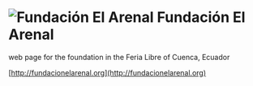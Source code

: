 ![Fundación El Arenal](http://localhost/~reid/wp-content/uploads/2013/02/ArenalLogo90.png) Fundación El Arenal
===================
web page for the foundation in the Feria Libre of Cuenca, Ecuador

[http://fundacionelarenal.org](http://fundacionelarenal.org)